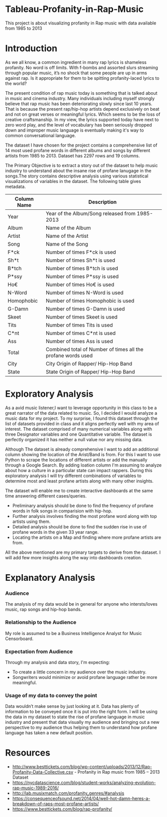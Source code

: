 # Tableau-Profanity-in-Rap-Music
This project is about visualizing profanity in Rap music with data available from 1985 to 2013

# Introduction
As we all know, a common ingredient in many rap lyrics is shameless profanity. No word is off limits. With f-bombs and assorted slurs streaming through popular music, it’s no shock that some people are up in arms against rap. Is it appropriate for them to be spitting profanity-laced lyrics to the world? 

The present condition of rap music today is something that is talked about in music and cinema industry. Many individuals including myself strongly believe that rap music has been deteriorating slowly since last 10 years. That is because the present rap/hip-hop artists depend exclusively on beat and not on great verses or meaningful lyrics. Which seems to be the loss of creative craftsmanship. In my view, the lyrics supported today have next to zero word play, and the level of vocabulary has been seriously dropped down and improper music language is eventually making it's way to common conversational language.

The dataset I have chosen for the project contains a comprehensive list of 14 most used profane words in different albums and songs by different artists from 1985 to 2013. Dataset has 2297 rows and 19 columns.

The Primary Objective is to extract a story out of the dataset to help music industry to understand about the insane rise of profane lanugage in the songs.The story contains descriptive analysis using various statistical visualizations of variables in the dataset. The following table gives metadata.

| __Column Name__  | __Description__ |
| ------------- | ------------- |
| Year  | Year of the Album/Song released from 1985-2013|
| Album  | Name of the Album  |
| Artist  | Name of the Artist  |
| Song  | Name of the Song  |
| F\*ck  | Number of times F\*ck is used |
| Sh\*t  | Number of times Sh\*t is used|
| B\*tch  | Number of times B\*tch is used |
| P\*ssy  | Number of times P\*ssy is used|
| Ho€  | Number of times Ho€ is used |
| N-Word  | Number of times N-Word is used|
| Homophobic | Number of times Homophobic is used |
| G-Damn  | Number of times G-Damn is used|
| Skeet  | Number of times Skeet is used |
| Tits  | Number of times Tits is used|
| C\*nt  | Number of times C\*nt is used |
| Ass  | Number of times Ass is used|
| Total  | Combined total of Number of times all the profane words used |
| City  | City Origin of Rapper/ Hip-Hop Band |
| State  | State Origin of Rapper/ Hip-Hop Band |

# Exploratory Analysis
As a avid music listener,I want to leverage opportunity in this class to be a great narrator of the data related to music. So, I decided I would analyze a music data for my project. To my surprise, I found this dataset through the list of datasets provided in class and it aligns perfectly well with my area of interest. The dataset comprised of many numerical variables along with three Designator variables and one Quantitative variable. The dataset is perfectly organized it has neither a null value nor any missing data. 

Although The dataset is already comprehensive I want to add an additional column showing the location of the Arist/Band is from. For this I want to use Python to scrape the locations of different artists or add the manually through a Google Search. By adding loation column I'm assuming to analyze about how a culture in a particular state can impact rappers. During this exploratory analysis I will try different combinations of variables to determine most and least profane artists along with many other insights.

The dataset will enable me to create interactive dashboards at the same time answering different cases/queries.
* Preliminary analysis should be done to find the frequency of profane words in folk songs in comparision with hip-hop.
* Further analysis involves finding the most profane word along with top artists using them.
* Detailed analysis should be done to find the sudden rise in use of profane words in the given 33 year range.
* Locating the artists on a Map and finding where more profane artists are from.

All the above mentioned are my primary targets to derive from the dataset. I will add few more insights along the way into dashboards creation.

# Explanatory Analysis
### Audience
The analysis of my data would be in general for anyone who intersts/loves music, rap songs and hip-hop bands.

### Relationship to the Audience
My role is assumed to be a Business Intelligence Analyst for Music Censorboard.

### Expectation from Audience
Through my analysis and data story, I'm expecting:
* To create a little concern in my audience over the music industry.
* Songwriters would minimize or avoid profane language rather be more meaningful. 

### Usage of my data to convey the point
Data wouldn’t make sense by just looking at it. Data has plenty of information to be conveyed once it is put into the right form.
I will be using the data in my dataset to state the rise of profane language in music industry and present that data visually my audience and bringing out a new perspective to my audience thus helping them to understand how profane language has taken a new default position.

# Resources
* http://www.besttickets.com/blog/wp-content/uploads/2013/12/Rap-Profanity-Data-Collective.csv - Profanity in Rap music from 1985 – 2013 Dataset
* https://nycdatascience.com/blog/student-works/analyzing-evolution-rap-music-1989-2016/
* http://lab.musixmatch.com/profanity_genres/#analysis
* https://consequenceofsound.net/2014/04/well-hot-damn-heres-a-breakdown-of-raps-most-profane-artists/
* https://www.besttickets.com/blog/rap-profanity/
